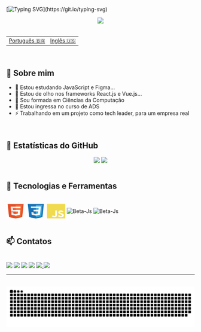 [![Typing SVG](https://readme-typing-svg.herokuapp.com/?color=ff758f&size=20&center=true&vCenter=true&width=1000&lines=Oii+Me+Chamo+Lara+Cury;Sejam+Bem-Vindos+ao+meu+Github!)](https://git.io/typing-svg)

<div align=center>
<img height="170em" src="https://camo.githubusercontent.com/700c1e9358406971d2c5c39db87ec8e4a6d7142585744b2fa6dd280c1d6412a6/68747470733a2f2f692e70696e696d672e636f6d2f6f726967696e616c732f34352f30392f39352f34353039393563343039653434636664353564323933373537616237623463612e676966">
</div>

<br>

<div>    
<table>
    <td><a align="left" alt="en" align="right" title="traduzir readme para português" href="https://github.com/laracury/laracury/blob/main/README.md" target="_blank">Português 🇧🇷</a></td>
    <td><a align="left" alt="pt-br" align="right" title="translate readme to english" href="https://github.com/laracury/laracury/blob/main/README-en.md" target="_blank">Inglês 🇺🇸</a></td>
</table>
</div>

<br>

## 💜 Sobre mim

- 🌱 Estou estudando JavaScript e Figma...
- 👯 Estou de olho nos frameworks React.js e Vue.js...
- 💬 Sou formada em Ciências da Computação
- 💬 Estou ingressa no curso de ADS
- ⚡ Trabalhando em um projeto como tech leader, para um empresa real

 <br>
  
  ## 💫 Estatísticas do GitHub
  
  <div align="center">  
     <img height="170em" src="https://github-readme-streak-stats.herokuapp.com/?user=laracury&theme=dracula_border=true&theme=dracula" /> 
     <img height="170em" src="https://github-readme-stats.vercel.app/api/top-langs/?username=laracury&theme=dracula&show_icons=true&hide_border=false&layout=compact"/>
  </div>

  <br>

  ## 🚀 Tecnologias e Ferramentas

 <div style="display: inline_block"><br>
    <img align="center" alt="Beta-HTML" height="40" width="50" src="https://raw.githubusercontent.com/devicons/devicon/master/icons/html5/html5-original.svg">
    <img align="center" alt="Beta-CSS" height="40" width="50" src="https://raw.githubusercontent.com/devicons/devicon/master/icons/css3/css3-original.svg">
    <img align="center" alt="Beta-Js" height="40" width="50" src="https://raw.githubusercontent.com/devicons/devicon/master/icons/javascript/javascript-plain.svg">
    <img align="center" alt="Beta-Js" height="40" width="50" src="https://cdn.jsdelivr.net/gh/devicons/devicon@latest/icons/figma/figma-original.svg"/>
    <img align="center" alt="Beta-Js" height="40" width="50" src="https://cdn.jsdelivr.net/gh/devicons/devicon@latest/icons/vscode/vscode-original.svg"/>
 </div>
 
 <br>

 ## 📫 Contatos

 <br>
 
 <div> 
   <a href="https://codepen.io/Lara-the-selector" target="_blank"><img src="https://img.shields.io/badge/-codepen-%FF7F3F?style=for-the-badge&logo=codepen&logoColor=white" target="_blank"></a>
   <a href="https://www.instagram.com/lara_cury/" target="_blank"><img src="https://img.shields.io/badge/-Instagram-%23E4405F?style=for-the-badge&logo=instagram&logoColor=white" target="_blank"></a>
   <a href="https://discord.gg/laracury#8513" target="_blank"><img src="https://img.shields.io/badge/Discord-7289DA?style=for-the-badge&logo=discord&logoColor=white" target="_blank"></a> 
   <a href ="mailto:laracury.dev@gmail.com"><img src="https://img.shields.io/badge/-Gmail-%23333?style=for-the-badge&logo=gmail&logoColor=white" target="_blank"></a>
   <a href="www.linkedin.com/in/lara-pereira-cury-nascimento"  target="_blank"><img src="https://img.shields.io/badge/-LinkedIn-%230077B5?style=for-the-badge&logo=linkedin&logoColor=white" target="_blank"> </a> 
   <a href="https://laracury-portifolio.netlify.app/" target="_blank"><img src="https://img.shields.io/badge/-Portfolio-%23E4405F?style=for-the-badge&logo=portfolio&logoColor=white" target="_blank"></a>
  

<hr>

 <br>
   <img src="https://raw.githubusercontent.com/laracury/laracury/output/snake.svg" alt="Snake animation" />

###
</div>
